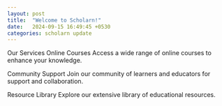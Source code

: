 ```yaml
---
layout: post
title:  "Welcome to Scholarn!"
date:   2024-09-15 16:49:45 +0530
categories: scholarn update
---
```

Our Services
Online Courses
Access a wide range of online courses to enhance your knowledge.

Community Support
Join our community of learners and educators for support and collaboration.

Resource Library
Explore our extensive library of educational resources.